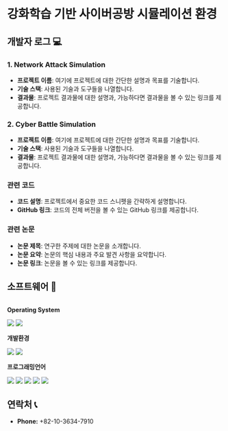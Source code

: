 # 강화학습 기반 사이버공방 시뮬레이션 환경

## 개발자 로그 💻
### 1. Network Attack Simulation
- **프로젝트 이름**: 여기에 프로젝트에 대한 간단한 설명과 목표를 기술합니다.
- **기술 스택**: 사용된 기술과 도구들을 나열합니다.
- **결과물**: 프로젝트 결과물에 대한 설명과, 가능하다면 결과물을 볼 수 있는 링크를 제공합니다.

### 2. Cyber Battle Simulation
- **프로젝트 이름**: 여기에 프로젝트에 대한 간단한 설명과 목표를 기술합니다.
- **기술 스택**: 사용된 기술과 도구들을 나열합니다.
- **결과물**: 프로젝트 결과물에 대한 설명과, 가능하다면 결과물을 볼 수 있는 링크를 제공합니다.

### 관련 코드
- **코드 설명**: 프로젝트에서 중요한 코드 스니펫을 간략하게 설명합니다.
- **GitHub 링크**: 코드의 전체 버전을 볼 수 있는 GitHub 링크를 제공합니다.

### 관련 논문
- **논문 제목**: 연구한 주제에 대한 논문을 소개합니다.
- **논문 요약**: 논문의 핵심 내용과 주요 발견 사항을 요약합니다.
- **논문 링크**: 논문을 볼 수 있는 링크를 제공합니다.

## 소프트웨어 🔨
<div style="display:flex; flex-direction:column; align-items:flex-start;">
    <!-- 운영체제 -->
    <p><strong>Operating System</strong></p>
    <div>
        <img src="https://img.shields.io/badge/Ubuntu-E95420?style=for-the-badge&logo=ubuntu&logoColor=white">
        <img src="https://img.shields.io/badge/Windows-0078D6?style=for-the-badge&logo=windows&logoColor=white">
    </div>
    <!-- 개발환경 -->
    <p><strong>개발환경</strong></p>
    <div>
        <img src="https://img.shields.io/badge/PyCharm-000000?style=for-the-badge&logo=pycharm&logoColor=white">
        <img src="https://img.shields.io/badge/Visual%20Studio%20Code-007ACC?style=for-the-badge&logo=visual-studio-code&logoColor=white">
    </div>
    <!-- 프로그래밍언어 -->
    <p><strong>프로그래밍언어</strong></p>
    <div>
        <img src="https://img.shields.io/badge/Java-007396?style=for-the-badge&logo=java&logoColor=white">
        <img src="https://img.shields.io/badge/C++-00599C?style=for-the-badge&logo=cplusplus&logoColor=white">
        <img src="https://img.shields.io/badge/C-00599C?style=for-the-badge&logo=c&logoColor=white">
        <img src="https://img.shields.io/badge/C%23-239120?style=for-the-badge&logo=csharp&logoColor=white">
        <img src="https://img.shields.io/badge/Python-3776AB?style=for-the-badge&logo=python&logoColor=white">
    </div>
</div>

## 연락처 📞
- **Phone:** +82-10-3634-7910
